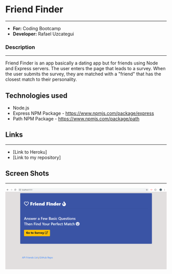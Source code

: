 # Friend Finder
-----
- **For:** Coding Bootcamp
- **Developer:** Rafael Uzcategui


### Description 
----
Friend Finder is an app basically a dating app but for friends using Node and Express servers. The user enters the page that leads to a survey. When the user submits the survey, they are matched with a "friend" that has the closest match to their personality.

## Technologies used

- Node.js
- Express NPM Package - https://www.npmjs.com/package/express
- Path NPM Package - https://www.npmjs.com/package/path

## Links
----
* [Link to Heroku]
* [Link to my repository]

## Screen Shots
-----

![Screen shot](app/public/images/screenshoot.png)

